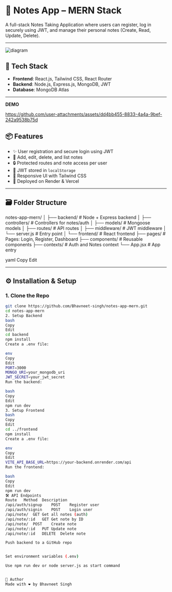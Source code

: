 # 📝 Notes App – MERN Stack

A full-stack Notes Taking Application where users can register, log in securely using JWT, and manage their personal notes (Create, Read, Update, Delete).

---
![diagram](https://github.com/user-attachments/assets/f2027c0e-eca8-420f-8803-9084aa4eea90)


## 🔧 Tech Stack

- **Frontend**: React.js, Tailwind CSS, React Router
- **Backend**: Node.js, Express.js, MongoDB, JWT
- **Database**: MongoDB Atlas
---

**DEMO**



https://github.com/user-attachments/assets/dd4bb455-8833-4a4a-9bef-242a9538b75d


## 📦 Features

- ✨ User registration and secure login using JWT
- 🧾 Add, edit, delete, and list notes
- 🔒 Protected routes and note access per user
- 💾 JWT stored in `localStorage`
- 🎨 Responsive UI with Tailwind CSS
- 📁 Deployed on Render & Vercel

---

## 🗃️ Folder Structure

notes-app-mern/
│
├── backend/ # Node + Express backend
│ ├── controllers/ # Controllers for notes/auth
│ ├── models/ # Mongoose models
│ ├── routes/ # API routes
│ ├── middleware/ # JWT middleware
│ └── server.js # Entry point
│
└── frontend/ # React frontend
├── pages/ # Pages: Login, Register, Dashboard
├── components/ # Reusable components
├── contexts/ # Auth and Notes context
└── App.jsx # App entry

yaml
Copy
Edit

---

## ⚙️ Installation & Setup

### 1. Clone the Repo

```bash
git clone https://github.com/Bhavneet-singh/notes-app-mern.git
cd notes-app-mern
2. Setup Backend
bash
Copy
Edit
cd backend
npm install
Create a .env file:

env
Copy
Edit
PORT=3000
MONGO_URI=your_mongodb_uri
JWT_SECRET=your_jwt_secret
Run the backend:

bash
Copy
Edit
npm run dev
3. Setup Frontend
bash
Copy
Edit
cd ../frontend
npm install
Create a .env file:

env
Copy
Edit
VITE_API_BASE_URL=https://your-backend.onrender.com/api
Run the frontend:

bash
Copy
Edit
npm run dev
🛠 API Endpoints
Route	Method	Description
/api/auth/signup	POST	Register user
/api/auth/signin	POST	Login user
/api/note/	GET	Get all notes (auth)
/api/note/:id	GET	Get note by ID
/api/note/	POST	Create note
/api/note/:id	PUT	Update note
/api/note/:id	DELETE	Delete note

Push backend to a GitHub repo


Set environment variables (.env)

Use npm run dev or node server.js as start command


🙌 Author
Made with ❤️ by Bhavneet Singh

